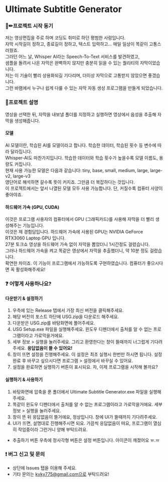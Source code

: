 # Ultimate Subtitle Generator

### 📘✏프로젝트 시작 동기
저는 영상편집을 주로 하며 코딩도 취미로 하던 평범한 사람입니다.<br>
자막 시작길이 정하고, 종료길이 정하고, 텍스트 입력하고... 매일 일상이 똑같이 고통스러웠죠.<br>
그러던 어느 날, Whisper AI라는 Speech-To-Text 서비스를 발견하였고,<br>
샘플을 돌려서 나온 자막은 완벽하지 않지만 충분히 읽을 수 있는 퀄리티의 자막이었습니다.<br>
저는 이 기술이 빨리 상용화되길 기다리며, 더이상 자막으로 고통받지 않았으면 좋겠습니다.<br>
그런 바램에서 누구나 쉽게 다룰 수 있는 자막 자동 생성 프로그램을 만들게 되었습니다.<br>

### 📜프로젝트 설명
영상을 선택한 뒤, 자막을 내보낼 폴더를 지정하고 실행하면 영상에서 음성을 추출해 자막을 생성해줍니다.
#### 모델
AI 모델이란, 학습된 AI를 모델이라고 합니다. 학습한 데이터, 학습된 횟수 등 변수에 따라 달라집니다.<br>
Whisper-AI도 마찬가지입니다. 학습한 데이터와 학습 횟수가 높을수록 모델 이름도, 용량도 커집니다.<br>
현재 사용 가능한 모델은 다음과 같습니다: tiny, base, small, medium, large, large-v2, large-v3<br>
영단어로 해석하면 갈수록 뜻이 커지죠. 그만큼 더 복잡하다는 것입니다.<br>
이 프로젝트에서는 앞서 나열된 모델 모두 사용 가능합니다. 단, 커질수록 컴퓨터 사양이 좋아야죠.
#### 하드웨어 가속 (GPU, CUDA)
이것은 프로그램 사용자의 컴퓨터에서 GPU (그래픽카드)를 사용해 자막을 더 빨리 생성해주는 기능입니다.<br>
이것은 제 경험담입니다. 하드웨어 가속에 사용된 GPU는 NVIDIA GeForce RTX3060 Laptop GPU 입니다.<br>
27분 토크쇼 영상을 하드웨어 가속 없이 자막을 뽑았더니 1시간정도 걸렸습니다.<br>
그러나 하드웨어 가속을 켜고 똑같은 영상에서 자막을 추출했더니, 약 10분 정도 걸렸습니다.<br>
확연한 차이죠. 이 기능이 프로그램에서 가능하도록 구현하였습니다. 컴퓨터가 좋으시다면 꼭 활성화해주세요!<br>

### ❓ 어떻게 사용하나요?
#### 다운받기 & 설정하기
1. 우측에 있는 Release 탭에서 가장 최신 버전을 클릭해주세요.
2. 해당 버전의 포스트 하단에 USG.zip을 다운로드 해주세요.
3. 다운받은 USG.zip를 바탕화면에 풀어주세요.
4. USG Setup.exe 파일을 실행해주세요. 윈도우 디펜더에서 출처를 알 수 없는 프로그램이라고 가로막을거에요.
5. 세부 정보 > 실행을 눌러주세요. 그리고 환영한다는 창이 뜰때까지 너그럽게 기다려주세요. <b>응답없음이 뜰 수 있어요!</b>
6. 창이 뜨면 설정을 진행해주세요. 이 설정은 최초 실행시 한번만 하시면 됩니다.
   설정 완료 후 바꾸고 싶으시다면 프로그램 > 설정에서 바꾸실 수 있어요.
8. 설정을 완료하면 실행하기 버튼이 표시되요. 자, 이제 프로그램을 시작해 볼까요?
#### 실행하기 & 사용하기
1. 바탕화면에 압축을 푼 폴더에서 Ultimate Subtitle Generator.exe 파일을 실행해주세요.
2. 똑같이 윈도우 디펜더에서 출처를 알 수 없는 프로그램이라고 가로막을거에요. 세부 정보 > 실행을 눌러주세요.
3. 창이 뜬 뒤 응답없음이 뜰거에요, 정상입니다. 창에 UI가 뜰때까지 기다려주세요.
4. UI가 뜨면, 설명대로 진행해주시면 되요. 가끔씩 응답없음이 떠요, 프로그램이 열심히 작업중이라 그런거니 양해 부탁드려요.
- 추출하기 버튼 우측에 정사각형 버튼은 설정 버튼입니다. 아이콘이 깨졌어요 ㅠ.ㅠ

### ❗ 버그 신고 및 문의
- 상단에 Issues 탭을 이용해 주세요.
- 기타 문의는 kyky775@gmail.com으로 부탁드려요!
